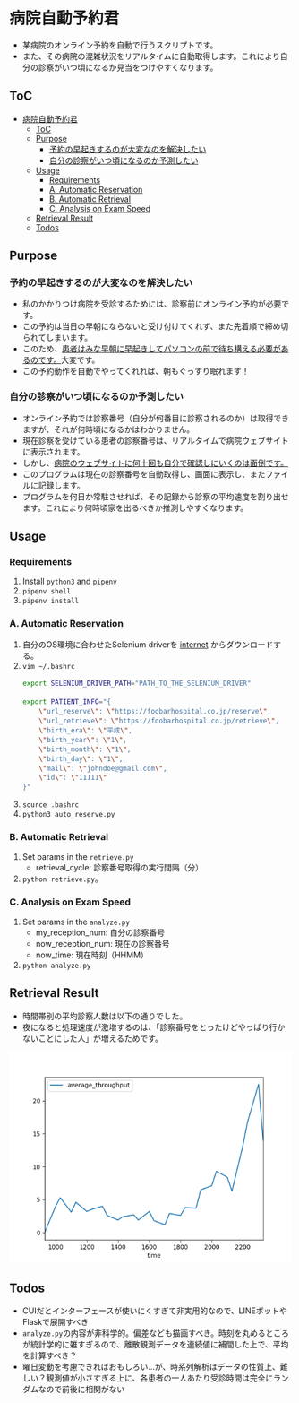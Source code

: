 # 病院自動予約君

- 某病院のオンライン予約を自動で行うスクリプトです。
- また、その病院の混雑状況をリアルタイムに自動取得します。これにより自分の診察がいつ頃になるか見当をつけやすくなります。

## ToC

- [病院自動予約君](#病院自動予約君)
  - [ToC](#toc)
  - [Purpose](#purpose)
    - [予約の早起きするのが大変なのを解決したい](#予約の早起きするのが大変なのを解決したい)
    - [自分の診察がいつ頃になるのか予測したい](#自分の診察がいつ頃になるのか予測したい)
  - [Usage](#usage)
    - [Requirements](#requirements)
    - [A. Automatic Reservation](#a-automatic-reservation)
    - [B. Automatic Retrieval](#b-automatic-retrieval)
    - [C. Analysis on Exam Speed](#c-analysis-on-exam-speed)
  - [Retrieval Result](#retrieval-result)
  - [Todos](#todos)

## Purpose

### 予約の早起きするのが大変なのを解決したい

- 私のかかりつけ病院を受診するためには、診察前にオンライン予約が必要です。
- この予約は当日の早朝にならないと受け付けてくれず、また先着順で締め切られてしまいます。
- このため、<u>患者はみな早朝に早起きしてパソコンの前で待ち構える必要があるのです。</u>大変です。
- この予約動作を自動でやってくれれば、朝もぐっすり眠れます！

### 自分の診察がいつ頃になるのか予測したい

- オンライン予約では診察番号（自分が何番目に診察されるのか）は取得できますが、それが何時頃になるかはわかりません。
- 現在診察を受けている患者の診察番号は、リアルタイムで病院ウェブサイトに表示されます。
- しかし、<u>病院のウェブサイトに何十回も自分で確認しにいくのは面倒です。</u>
- このプログラムは現在の診察番号を自動取得し、画面に表示し、またファイルに記録します。
- プログラムを何日か常駐させれば、その記録から診察の平均速度を割り出せます。これにより何時頃家を出るべきか推測しやすくなります。

## Usage

### Requirements

1. Install `python3` and `pipenv`
1. `pipenv shell`
2. `pipenv install`

### A. Automatic Reservation

1. 自分のOS環境に合わせたSelenium driverを [internet](https://chromedriver.chromium.org/downloads) からダウンロードする。
2. `vim ~/.bashrc`
    ```sh
    export SELENIUM_DRIVER_PATH="PATH_TO_THE_SELENIUM_DRIVER"   

    export PATIENT_INFO="{
        \"url_reserve\": \"https://foobarhospital.co.jp/reserve\",
        \"url_retrieve\": \"https://foobarhospital.co.jp/retrieve\",
        \"birth_era\": \"平成\", 
        \"birth_year\": \"1\",
        \"birth_month\": \"1\",
        \"birth_day\": \"1\",
        \"mail\": \"johndoe@gmail.com\",
        \"id\": \"11111\"
    }"
    ```
3. `source .bashrc`
5. `python3 auto_reserve.py`

### B. Automatic Retrieval

1. Set params in the `retrieve.py`
   - retrieval_cycle: 診察番号取得の実行間隔（分）
3. `python retrieve.py`。

### C. Analysis on Exam Speed

1. Set params in the `analyze.py`
   - my_reception_num: 自分の診察番号
   - now_reception_num: 現在の診察番号
   - now_time: 現在時刻（HHMM）
3. `python analyze.py`

## Retrieval Result 

- 時間帯別の平均診察人数は以下の通りでした。
- 夜になると処理速度が激増するのは、「診察番号をとったけどやっぱり行かないことにした人」が増えるためです。

![時間帯別の平均速度](average_throughput.png)


## Todos

- CUIだとインターフェースが使いにくすぎて非実用的なので、LINEボットやFlaskで展開すべき
- `analyze.py`の内容が非科学的。偏差なども描画すべき。時刻を丸めるところが統計学的に雑すぎるので、離散観測データを連続値に補間した上で、平均を計算すべき？
- 曜日変動を考慮できればおもしろい...が、時系列解析はデータの性質上、難しい？観測値が小さすぎる上に、各患者の一人あたり受診時間は完全にランダムなので前後に相関がない